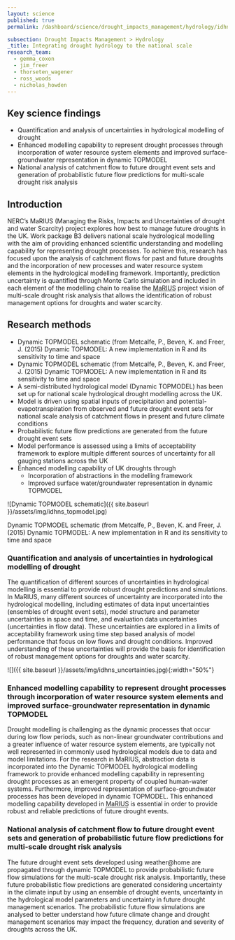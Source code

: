 ```yaml
---
layout: science
published: true
permalink: /dashboard/science/drought_impacts_management/hydrology/idhns/

subsection: Drought Impacts Management > Hydrology
_title: Integrating drought hydrology to the national scale
research_team:
  - gemma_coxon
  - jim_freer
  - thorseten_wagener
  - ross_woods
  - nicholas_howden
---
```

## Key science findings

* Quantification and analysis of uncertainties in hydrological modelling of drought
* Enhanced modelling capability to represent drought processes through incorporation of water resource system elements and improved surface-groundwater representation in dynamic TOPMODEL
* National analysis of catchment flow to future drought event sets and generation of probabilistic future flow predictions for multi-scale drought risk analysis
 
## Introduction

NERC’s MaRIUS (Managing the Risks, Impacts and Uncertainties of drought and water Scarcity) project explores how best to manage future droughts in the UK.  Work package B3 delivers national scale hydrological modelling with the aim of providing enhanced scientific understanding and modelling capability for representing drought processes.  To achieve this, research has focused upon the analysis of catchment flows for past and future droughts and the incorporation of new processes and water resource system elements in the hydrological modelling framework.  Importantly, prediction uncertainty is quantified through Monte Carlo simulation and included in each element of the modelling chain to realise the <abbr title="Managing the Risks, Impacts and Uncertainties of drought and water Scarcity">MaRIUS</abbr> project vision of multi-scale drought risk analysis that allows the identification of robust management options for droughts and water scarcity.

## Research methods

* Dynamic TOPMODEL schematic (from Metcalfe, P., Beven, K. and Freer, J. (2015) Dynamic TOPMODEL: A new implementation in R and its sensitivity to time and space 
* Dynamic TOPMODEL schematic (from Metcalfe, P., Beven, K. and Freer, J. (2015) Dynamic TOPMODEL: A new implementation in R and its sensitivity to time and space
* A semi-distributed hydrological model (Dynamic TOPMODEL) has been set up for national scale hydrological drought modelling across the UK. 
* Model is driven using spatial inputs of precipitation and potential-evapotranspiration from observed and future drought event sets for national scale analysis of catchment flows in present and future climate conditions
* Probabilistic future flow predictions are generated from the future drought event sets
* Model performance is assessed using a limits of acceptability framework to explore multiple different sources of uncertainty for all gauging stations across the UK
* Enhanced modelling capability of UK droughts through
	- Incorporation of abstractions in the modelling framework
	- Improved surface water/groundwater representation in dynamic TOPMODEL

![Dynamic TOPMODEL schematic]({{ site.baseurl }}/assets/img/idhns_topmodel.jpg)

Dynamic TOPMODEL schematic (from Metcalfe, P., Beven, K. and Freer, J. (2015) Dynamic TOPMODEL: A new implementation in R and its sensitivity to time and space

### Quantification and analysis of uncertainties in hydrological modelling of drought

<!-- <div class="card">
  <img class="card-img-top" src="http://placekitten.com/400/300" alt="Card image cap">
  <div class="card-block">
    <p class="card-text">Some quick example text to build on the card title and make up the bulk of the card's content.</p>
  </div>
</div> -->

The quantification of different sources of uncertainties in hydrological modelling is essential to provide robust drought predictions and simulations.  In MaRIUS, many different sources of uncertainty are incorporated into the hydrological modelling, including estimates of data input uncertainties (ensembles of drought event sets), model structure and parameter uncertainties in space and time, and evaluation data uncertainties (uncertainties in flow data).  These uncertainties are explored in a limits of acceptability framework using time step based analysis of model performance that focus on low flows and drought conditions.  Improved understanding of these uncertainties will provide the basis for identification of robust management options for droughts and water scarcity.

![]({{ site.baseurl }}/assets/img/idhns_uncertainties.jpg){:width="50%"}

### Enhanced modelling capability to represent drought processes through incorporation of water resource system elements and improved surface-groundwater representation in dynamic TOPMODEL

Drought modelling is challenging as the dynamic processes that occur during low flow periods, such as non-linear groundwater contributions and a greater influence of water resource system elements, are typically not well represented in commonly used hydrological models due to data and model limitations.  For the research in MaRIUS, abstraction data is incorporated into the Dynamic TOPMODEL hydrological modelling framework to provide enhanced modelling capability in representing drought processes as an emergent property of coupled human-water systems.  Furthermore, improved representation of surface-groundwater processes has been developed in dynamic TOPMODEL.   This enhanced modelling capability developed in <abbr title="Managing the Risks, Impacts and Uncertainties of drought and water Scarcity">MaRIUS</abbr> is essential in order to provide robust and reliable predictions of future drought events.

### National analysis of catchment flow to future drought event sets and generation of probabilistic future flow predictions for multi-scale drought risk analysis

The future drought event sets developed using weather@home are propagated through dynamic TOPMODEL to provide probabilistic future flow simulations for the multi-scale drought risk analysis.  Importantly, these future probabilistic flow predictions are generated considering uncertainty in the climate input by using an ensemble of drought events, uncertainty in the hydrological model parameters and uncertainty in future drought management scenarios.  The probabilistic future flow simulations are analysed to better understand how future climate change and drought management scenarios may impact the frequency, duration and severity of droughts across the UK. 